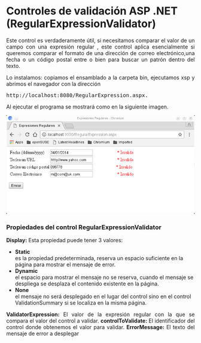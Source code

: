 # Controles de validación ASP .NET (RegularExpressionValidator)

<p align="justify">
Este control es verdaderamente útil, si necesitamos comparar el valor de un campo con una expresión regular , este control aplica esencialmente si queremos comparar el formato de una dirección de correo electrónico,una fecha o un código postal entre o bien para buscar un patrón dentro del texto.
</p>
<p align="justify">
Lo instalamos: copiamos el ensamblado a la carpeta bin, ejecutamos xsp y abrimos el navegador con la dirección 
<pre>
http://localhost:8080/RegularExpression.aspx. 
</pre>
Al ejecutar el programa se mostrará como en la siguiente imagen.
</p>
<div align="center">
<img src="image1.png"/>
</div>
<h3>Propiedades del control RegularExpressionValidator</h3>
<p align="justify">
<strong>Display:</strong> Esta propiedad puede tener 3 valores: 
<ul>
<li><b>Static</b></li> es la propiedad predeterminada, reserva un espacio suficiente en la página para mostrar el mensaje de error.
<li><b>Dynamic</b></li> el espacio para mostrar el mensaje no se reserva, cuando el mensaje se despliega se desplaza el contenido existente en la página. 
<li><b>None</b></li> el mensaje no será desplegado en el lugar del control sino en el control ValidationSummary si se localiza en la misma página.
</ul>
</p>
<p align="justify">
<strong>ValidatorExpression:</strong> El valor de la expresión regular con la que se compara el valor del control a validar.
<strong>controlToValidate:</strong> El identificador del control donde obtenemos el valor para validar.
<strong>ErrorMessage:</strong> El texto del mensaje de error a desplegar
</p>